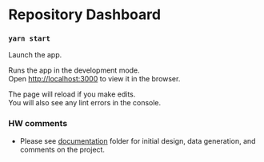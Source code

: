 # Repository Dashboard

### `yarn start`

Launch the app.

Runs the app in the development mode.\
Open [http://localhost:3000](http://localhost:3000) to view it in the browser.

The page will reload if you make edits.\
You will also see any lint errors in the console.


### HW comments
* Please see [documentation](documentation) folder for initial design, data generation, and comments on the project. 
